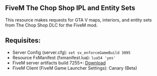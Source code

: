 ## FiveM The Chop Shop IPL and Entity Sets

This resource makes requests for GTA V maps, interiors, and entity sets from The Chop Shop DLC for the FiveM mod.

##  Requisites:
- Server Config (server.cfg): `set sv_enforceGameBuild 3095`
- Resource FxManifest (fxmanifest.lua): `lua54 'yes'`
- FiveM server artifacts build 7255+: [Download](https://runtime.fivem.net/artifacts/fivem/build_server_windows/master/ "Download")
- FiveM Client (FiveM Game Launcher Settings): Canary (Beta)